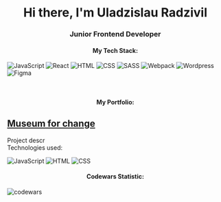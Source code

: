 <h1 align="center">Hi there, I'm Uladzislau Radzivil</h1>

<h3 align="center">Junior Frontend Developer</h3>

<h4 align="center">My Tech Stack:</h4>

![JavaScript](https://img.shields.io/badge/-JavaScript-333?style=for-the-badge&logo=javascript)
![React](https://img.shields.io/badge/-React-333?style=for-the-badge&logo=React)
![HTML](https://img.shields.io/badge/-HTML-333?style=for-the-badge&logo=html5)
![CSS](https://img.shields.io/badge/-CSS-333?style=for-the-badge&logo=css3&logoColor=blue)
![SASS](https://img.shields.io/badge/-SASS-333?style=for-the-badge&logo=SASS)
![Webpack](https://img.shields.io/badge/-Webpack-333?style=for-the-badge&logo=Webpack)
![Wordpress](https://img.shields.io/badge/-Wordpress-333?style=for-the-badge&logo=Wordpress&logoColor=blue)
![Figma](https://img.shields.io/badge/-Figma-333?style=for-the-badge&logo=Figma)

</br>
<h4 align="center">My Portfolio:</h4>

## [Museum for change]([link](https://radzivil-work.github.io/museum/build/))
Project descr
<br>
Technologies used:

![JavaScript](https://img.shields.io/badge/-JavaScript-333?style=for-the-badge&logo=javascript)
![HTML](https://img.shields.io/badge/-HTML-333?style=for-the-badge&logo=html5)
![CSS](https://img.shields.io/badge/-CSS-333?style=for-the-badge&logo=css3&logoColor=blue)
<br>

<h4 align="center">Codewars Statistic:</h4>

![codewars](https://www.codewars.com/users/Radzivil-V/badges/large)

